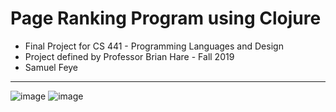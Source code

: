 # Page Ranking Program using Clojure
* Final Project for CS 441 - Programming Languages and Design
* Project defined by Professor Brian Hare - Fall 2019
* Samuel Feye
---
![image](https://user-images.githubusercontent.com/37005498/79872836-e7cf7300-83ab-11ea-925f-ea18ce77f977.png)
![image](https://user-images.githubusercontent.com/37005498/79872527-84dddc00-83ab-11ea-8a11-04d42cd053dc.png)
